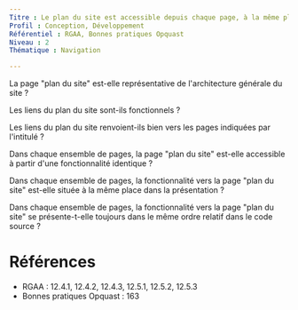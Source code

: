 ```yaml
---
Titre : Le plan du site est accessible depuis chaque page, à la même place dans la présentation et dans le même ordre relatif dans le code source ; il reflète l'arborescence du site.
Profil : Conception, Développement
Référentiel : RGAA, Bonnes pratiques Opquast
Niveau : 2
Thématique : Navigation

---
```

La page "plan du site" est-elle représentative de l'architecture générale du site ?

Les liens du plan du site sont-ils fonctionnels ?

Les liens du plan du site renvoient-ils bien vers les pages indiquées par l'intitulé ?

Dans chaque ensemble de pages, la page "plan du site" est-elle accessible à partir d'une fonctionnalité identique ?

Dans chaque ensemble de pages, la fonctionnalité vers la page "plan du site" est-elle située à la même place dans la présentation ?

Dans chaque ensemble de pages, la fonctionnalité vers la page "plan du site" se présente-t-elle toujours dans le même ordre relatif dans le code source ?

# Références

*   RGAA : 12.4.1, 12.4.2, 12.4.3, 12.5.1, 12.5.2, 12.5.3
*   Bonnes pratiques Opquast : 163
